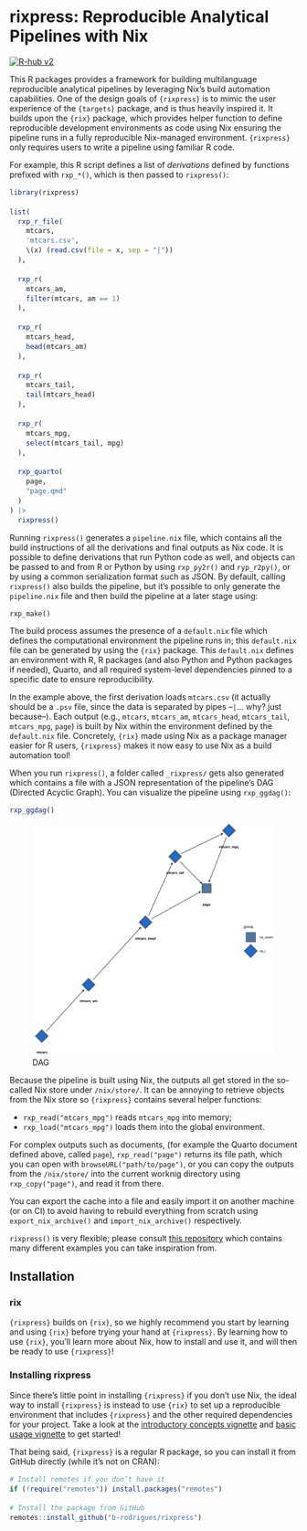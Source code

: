 
# rixpress: Reproducible Analytical Pipelines with Nix

[![R-hub
v2](https://github.com/b-rodrigues/rixpress/actions/workflows/rhub.yaml/badge.svg)](https://github.com/b-rodrigues/rixpress/actions/workflows/rhub.yaml/)

This R packages provides a framework for building multilanguage
reproducible analytical pipelines by leveraging Nix’s build automation
capabilities. One of the design goals of `{rixpress}` is to mimic the
user experience of the `{targets}` package, and is thus heavily inspired
it. It builds upon the `{rix}` package, which provides helper function
to define reproducible development environments as code using Nix
ensuring the pipeline runs in a fully reproducible Nix-managed
environment. `{rixpress}` only requires users to write a pipeline using
familiar R code.

For example, this R script defines a list of *derivations* defined by
functions prefixed with `rxp_*()`, which is then passed to `rixpress()`:

``` r
library(rixpress)

list(
  rxp_r_file(
    mtcars,
    'mtcars.csv',
    \(x) (read.csv(file = x, sep = "|"))
  ),

  rxp_r(
    mtcars_am,
    filter(mtcars, am == 1)
  ),

  rxp_r(
    mtcars_head,
    head(mtcars_am)
  ),

  rxp_r(
    mtcars_tail,
    tail(mtcars_head)
  ),

  rxp_r(
    mtcars_mpg,
    select(mtcars_tail, mpg)
  ),

  rxp_quarto(
    page,
    "page.qmd"
  )
) |>
  rixpress()
```

Running `rixpress()` generates a `pipeline.nix` file, which contains all
the build instructions of all the derivations and final outputs as Nix
code. It is possible to define derivations that run Python code as well,
and objects can be passed to and from R or Python by using `rxp_py2r()`
and `ryp_r2py()`, or by using a common serialization format such as
JSON. By default, calling `rixpress()` also builds the pipeline, but
it’s possible to only generate the `pipeline.nix` file and then build
the pipeline at a later stage using:

    rxp_make()

The build process assumes the presence of a `default.nix` file which
defines the computational environment the pipeline runs in; this
`default.nix` file can be generated by using the `{rix}` package. This
`default.nix` defines an environment with R, R packages (and also Python
and Python packages if needed), Quarto, and all required system-level
dependencies pinned to a specific date to ensure reproducibility.

In the example above, the first derivation loads `mtcars.csv` (it
actually should be a `.psv` file, since the data is separated by pipes
–`|`… why? just because–). Each output (e.g., `mtcars`, `mtcars_am`,
`mtcars_head`, `mtcars_tail`, `mtcars_mpg`, `page`) is built by Nix
within the environment defined by the `default.nix` file. Concretely,
`{rix}` made using Nix as a package manager easier for R users,
`{rixpress}` makes it now easy to use Nix as a build automation tool!

When you run `rixpress()`, a folder called `_rixpress/` gets also
generated which contains a file with a JSON representation of the
pipeline’s DAG (Directed Acyclic Graph). You can visualize the pipeline
using `rxp_ggdag()`:

``` r
rxp_ggdag()
```

<figure>
<img src="https://raw.githubusercontent.com/b-rodrigues/rixpress/refs/heads/main/dag.png" alt="DAG" />
<figcaption aria-hidden="true">
DAG
</figcaption>
</figure>

Because the pipeline is built using Nix, the outputs all get stored in
the so-called Nix store under `/nix/store/`. It can be annoying to
retrieve objects from the Nix store so `{rixpress}` contains several
helper functions:

- `rxp_read("mtcars_mpg")` reads `mtcars_mpg` into memory;
- `rxp_load("mtcars_mpg")` loads them into the global environment.

For complex outputs such as documents, (for example the Quarto document
defined above, called `page`), `rxp_read("page")` returns its file path,
which you can open with `browseURL("path/to/page")`, or you can copy the
outputs from the `/nix/store/` into the current worknig directory using
`rxp_copy("page")`, and read it from there.

You can export the cache into a file and easily import it on another
machine (or on CI) to avoid having to rebuild everything from scratch
using `export_nix_archive()` and `import_nix_archive()` respectively.

`rixpress()` is very flexible; please consult [this
repository](https://github.com/b-rodrigues/rixpress_demos/tree/master)
which contains many different examples you can take inspiration from.

## Installation

### rix

`{rixpress}` builds on `{rix}`, so we highly recommend you start by
learning and using `{rix}` before trying your hand at `{rixpress}`. By
learning how to use `{rix}`, you’ll learn more about Nix, how to install
and use it, and will then be ready to use `{rixpress}`!

### Installing rixpress

Since there’s little point in installing `{rixpress}` if you don’t use
Nix, the ideal way to install `{rixpress}` is instead to use `{rix}` to
set up a reproducible environment that includes `{rixpress}` and the
other required dependencies for your project. Take a look at the
[introductory concepts
vignette](https://b-rodrigues.github.io/rixpress/articles/a-intro_concepts.html)
and [basic usage
vignette](https://b-rodrigues.github.io/rixpress/articles/b-basic_pipeline.html)
to get started!

That being said, `{rixpress}` is a regular R package, so you can install
it from GitHub directly (while it’s not on CRAN):

``` r
# Install remotes if you don’t have it
if (!require("remotes")) install.packages("remotes")

# Install the package from GitHub
remotes::install_github("b-rodrigues/rixpress")
```

